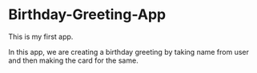 # Birthday-Greeting-App

This is my first app.

In this app, we are creating a birthday greeting by taking name from user and then making the card for the same.
